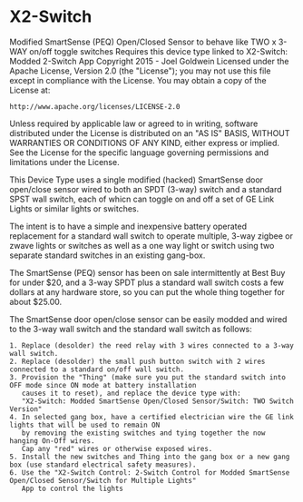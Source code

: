 # X2-Switch

Modified SmartSense (PEQ) Open/Closed Sensor to behave like TWO x 3-WAY on/off toggle switches 
   Requires this device type linked to X2-Switch: Modded 2-Switch App 
   Copyright 2015 - Joel Goldwein
   Licensed under the Apache License, Version 2.0 (the "License"); you may not use this file except
   in compliance with the License. You may obtain a copy of the License at:
 
    http://www.apache.org/licenses/LICENSE-2.0
 
   Unless required by applicable law or agreed to in writing, software distributed under the License is distributed
   on an "AS IS" BASIS, WITHOUT WARRANTIES OR CONDITIONS OF ANY KIND, either express or implied. See the License
   for the specific language governing permissions and limitations under the License.
 
  This Device Type uses a single modified (hacked) SmartSense door open/close sensor wired to both an SPDT (3-way) 
  switch and a standard SPST wall switch, each of whicn can toggle on and off a set of GE Link Lights or similar 
  lights or switches.   
 
  The intent is to have a simple and inexpensive battery operated replacement for a standard wall switch to 
  operate multiple, 3-way zigbee or zwave lights or switches as well as a one way light or switch using two
  separate standard switches in an existing gang-box.
  
  The SmartSense (PEQ) sensor has been on sale intermittently at Best Buy for under $20, and a 3-way SPDT plus a
  standard wall switch costs a few dollars at any hardware store, so you can put the whole thing together for 
  about $25.00.
 
  The SmartSense door open/close sensor can be easily modded and wired to the 3-way wall switch and the standard
  wall switch as follows:
  
    1. Replace (desolder) the reed relay with 3 wires connected to a 3-way wall switch.  
    2. Replace (desolder) the small push button switch with 2 wires connected to a standard on/off wall switch. 
    3. Provision the "Thing" (make sure you put the standard switch into OFF mode since ON mode at battery installation
       causes it to reset), and replace the device type with:
       "X2-Switch: Modded SmartSense Open/Closed Sensor/Switch: TWO Switch Version"
    4. In selected gang box, have a certified electrician wire the GE link lights that will be used to remain ON
       by removing the existing switches and tying together the now hanging On-Off wires.
       Cap any "red" wires or otherwise exposed wires.
    5. Install the new switches and Thing into the gang box or a new gang box (use standard electrical safety measures). 
    6. Use the "X2-Switch Control: 2-Switch Control for Modded SmartSense Open/Closed Sensor/Switch for Multiple Lights"
       App to control the lights 
